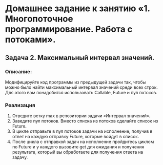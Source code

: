 # Домашнее задание к занятию «1. Многопоточное программирование. Работа с потоками».
 ## Задача 2. Максимальный интервал значений.
 ### Описание:
Модифицируйте код программы из предыдущей задачи так, чтобы можно было найти максимальный интервал значений среди всех
строк. Для этого вам понадобится использовать Callable, Future и пул потоков.

 ### Реализация
1. Отведите ветку max в репозитории задачи «Интервал значений».
2. Заведите пул потоков. Вместо списка из потоков сделайте список из Future.
3. В цикле отправьте в пул потоков задачи на исполнение, получив в ответ на каждую отправку Future, которые войдут в список.
4. После цикла с отправкой задач на исполнение пройдитесь циклом по Future и у каждого вызовите get для ожидания и
получения результата, который вы обработаете для получения ответа на задачу.